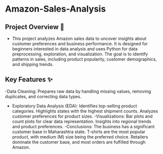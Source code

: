 # Amazon-Sales-Analysis
## Project Overview 🚀
- This project analyzes Amazon sales data to uncover insights about customer preferences and business performance. It is designed for beginners interested in data analysis and uses Python for data preprocessing, exploration, and visualization. The goal is to identify patterns in sales, including product popularity, customer demographics, and shipping trends.
## Key Features ✨
-Data Cleaning: Prepares raw data by handling missing values, removing duplicates, and correcting data types.
- Exploratory Data Analysis (EDA):
Identifies top-selling product categories.
Highlights states with the highest shipment counts.
Analyzes customer preferences for product sizes.
-Visualizations:
Bar plots and count plots for clear data representation.
Insights into regional trends and product preferences.
-Conclusions:
The business has a significant customer base in Maharashtra state.
T-shirts are the most popular product, with medium (M) size being the preferred choice.
Retailers dominate the customer base, and most orders are fulfilled through Amazon.
